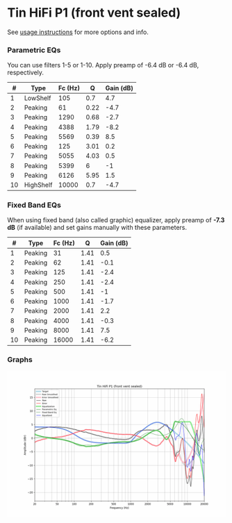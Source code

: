 # Tin HiFi P1 (front vent sealed)
See [usage instructions](https://github.com/jaakkopasanen/AutoEq#usage) for more options and info.

### Parametric EQs
You can use filters 1-5 or 1-10. Apply preamp of -6.4 dB or -6.4 dB, respectively.

|   # | Type      |   Fc (Hz) |    Q |   Gain (dB) |
|-----|-----------|-----------|------|-------------|
|   1 | LowShelf  |       105 | 0.7  |         4.7 |
|   2 | Peaking   |        61 | 0.22 |        -4.7 |
|   3 | Peaking   |      1290 | 0.68 |        -2.7 |
|   4 | Peaking   |      4388 | 1.79 |        -8.2 |
|   5 | Peaking   |      5569 | 0.39 |         8.5 |
|   6 | Peaking   |       125 | 3.01 |         0.2 |
|   7 | Peaking   |      5055 | 4.03 |         0.5 |
|   8 | Peaking   |      5399 | 6    |        -1   |
|   9 | Peaking   |      6126 | 5.95 |         1.5 |
|  10 | HighShelf |     10000 | 0.7  |        -4.7 |

### Fixed Band EQs
When using fixed band (also called graphic) equalizer, apply preamp of **-7.3 dB** (if available) and set gains manually with these parameters.

|   # | Type    |   Fc (Hz) |    Q |   Gain (dB) |
|-----|---------|-----------|------|-------------|
|   1 | Peaking |        31 | 1.41 |         0.5 |
|   2 | Peaking |        62 | 1.41 |        -0.1 |
|   3 | Peaking |       125 | 1.41 |        -2.4 |
|   4 | Peaking |       250 | 1.41 |        -2.4 |
|   5 | Peaking |       500 | 1.41 |        -1   |
|   6 | Peaking |      1000 | 1.41 |        -1.7 |
|   7 | Peaking |      2000 | 1.41 |         2.2 |
|   8 | Peaking |      4000 | 1.41 |        -0.3 |
|   9 | Peaking |      8000 | 1.41 |         7.5 |
|  10 | Peaking |     16000 | 1.41 |        -6.2 |

### Graphs
![](./Tin%20HiFi%20P1%20(front%20vent%20sealed).png)

